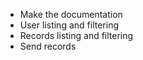 <ul>
<li>Make the documentation</li>
<li>User listing and filtering</li>
<li>Records listing and filtering</li>
<li>Send records</li>
</ul>
